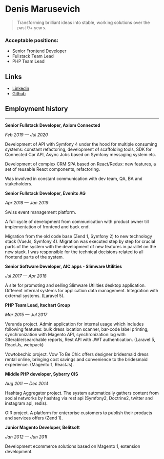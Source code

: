 # Denis Marusevich

> Transforming brilliant ideas into stable, working solutions over the past 9+ years.


### Acceptable positions:
- Senior Frontend Developer
- Fullstack Team Lead
- PHP Team Lead


## Links
- [Linkedin](https://www.linkedin.com/in/denis-marusevich-83b3b04a/)
- [Github](https://github.com/Lindar90)


## Employment history
---

**Senior Fullstack Developer, Axiom Connected**

*Feb 2019 — Jul 2020*

Development of API with Symfony 4 under the hood for multiple consuming systems: constant refactoring, development of scaffolding tools, SDK for Connected Car API, Async Jobs based on Symfony messaging system etc.

Development of complex CRM SPA based on React/Redux: new features, a set of reusable React components, refactoring.

Was involved in constant communication with dev team, QA, BA and stakeholders.

**Senior Fullstack Developer, Evenito AG**

*Apr 2018 — Jan 2019*

Swiss event management platform.

A full cycle of development from communication with product owner till implementation of frontend and back end.

Migration from the old code base (Zend 1, Symfony 2) to new technology stack (VueJs, Symfony 4). Migration was executed step by step for crucial parts of the
system with the development of new features in parallel on the new stack. I was responsible for the technical decisions related to all frontend parts of the system.

**Senior Software Developer, AIC apps - Slimware Utilities**

*Jul 2017 — Apr 2018*

A site for promoting and selling Slimware Utilities desktop application. Different internal systems for application data management. Integration with external systems. (Laravel 5).

**PHP Team Lead, Itechart Group**

*Mar 2015 — Jul 2017*

Veranda project. Admin application for internal usage which includes following features: bulk dress location scanner, bar-code label printing, synchronization with Magento API, synchronization log with 3lterable/searchable reports, Rest API with JWT authentication. (Laravel 5, ReactJs, webpack)

Vowtobechic project. Vow To Be Chic offers designer bridesmaid dress rental online, bringing cost savings and convenience to the bridesmaid experience. (Magento 1, ReactJs).

**Middle PHP developer, Syberry CIS**

*Aug 201I — Dec 2014*

Hashtag Aggregator project. The system automatically gathers content from social networks by hashtag via rest api (Symfony2, Doctrine2, twitter and instagram api, redis).

OIR project. A platform for enterprise customers to publish their products and services offers (Zend 1).

**Junior Magento Developer, Belitsoft**

*Jan 2012 — Jun 201I*

Development ecommerce solutions based on Magento 1, extension development.


